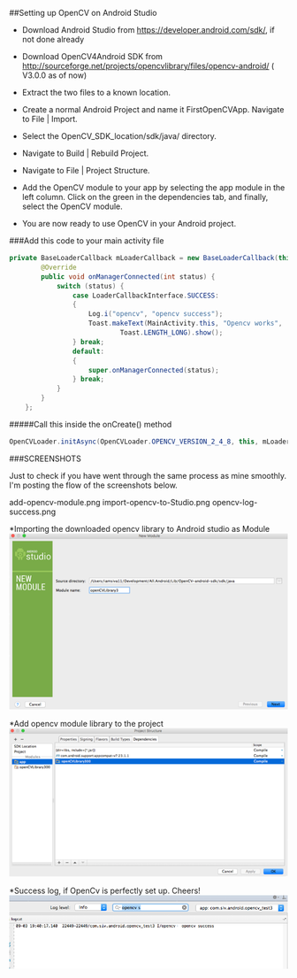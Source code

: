 ##Setting up OpenCV on Android Studio

* Download Android Studio from https://developer.android.com/sdk/,  if not done already

* Download OpenCV4Android SDK from http://sourceforge.net/projects/opencvlibrary/files/opencv-android/ ( V3.0.0 as of now)

* Extract the two files to a known location.

* Create a normal Android Project and name it FirstOpenCVApp. Navigate to File | Import.

* Select the OpenCV_SDK_location/sdk/java/ directory.

* Navigate to Build | Rebuild Project.

* Navigate to File | Project Structure.

* Add the OpenCV module to your app by selecting the app module in the left column. Click on the green in the dependencies tab, and finally, select the OpenCV module.

* You are now ready to use OpenCV in your Android project. 


###Add this code to your main activity file

```java
private BaseLoaderCallback mLoaderCallback = new BaseLoaderCallback(this) {
        @Override
        public void onManagerConnected(int status) {
            switch (status) {
                case LoaderCallbackInterface.SUCCESS:
                {
                    Log.i("opencv", "opencv success");
                    Toast.makeText(MainActivity.this, "Opencv works",
                            Toast.LENGTH_LONG).show();
                } break;
                default:
                {
                    super.onManagerConnected(status);
                } break;
            }
        }
    };

```

#####Call this inside the onCreate() method

```java
OpenCVLoader.initAsync(OpenCVLoader.OPENCV_VERSION_2_4_8, this, mLoaderCallback);
```

###SCREENSHOTS

Just to check if you have went through the same process as mine smoothly. I'm posting the flow of the screenshots below.

add-opencv-module.png
import-opencv-to-Studio.png
opencv-log-success.png


*Importing the downloaded opencv library to Android studio as Module 
![Import module ](img/add-opencv-module.png)

*Add opencv module library to the project
![add library to studio ](img/import-opencv-to-Studio.png)


*Success log, if OpenCv is perfectly set up. Cheers!
![Android Studio log ](img/opencv-log-success.png)



